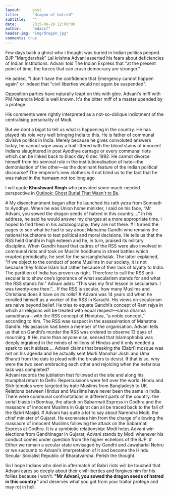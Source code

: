```yaml
---
layout:     post
title:      "dragon of hatred"
subtitle:   ""
date:       2015-06-20 12:00:00
author:     "mdasif"
header-img: "img/dragon.jpg"
comments: true
---
```


<p>Few days back a ghost who i thought was buried in Indian politics peeped. BJP "Margdarshak" Lal krishna Advani asserted his fears about deficiencies of Indian Institutions. Advani told The Indian Express that "at the present point of time, the forces that can crush democracy are stronger."<br/>

He added, "I don't have the confidence that Emergency cannot happen again" or indeed that "civil liberties would not again be suspended".<br/>

Opposition parties have naturally leapt on this with glee. Advani's miff with PM Narendra Modi is well known. It's the bitter miff of a master upended by a protege.<br/>

His comments were rightly interpreted as a not-so-oblique indictment of the centralising personality of Modi.<br/>
</p>
<p>
But we dont a bigot to tell us what is happening in the country. He has played his role very well bringing India to this. He is father of communal divisive politics in India. Merely because he gives convoluted answers today, he cannot wipe away a trail littered with the blood stains of innocent Indians slaughtered in post Ayodhya carnage or every communal riots which can be linked back to black day 6 dec 1992. He cannot divorce himself from his seminal role in the institutionalisation of hate—the demonisation of the other—as the dominant feature of the Indian political discourse? The emperor’s new clothes will not blind us to the fact that he was naked in the hamaam not too long ago <br/>

I will quote <b>Khushwant Singh</b> who provided some much-needed perspective in <a href="http://www.outlookindia.com/article/ghost-burial-that-wasnt-to-be/237115" target="_blank">Outlook: Ghost Burial That Wasn't to Be</a>.

</p>



<span class="caption text-muted">
# My disenchantment began after he launched his rath yatra from Somnath to Ayodhya. When he was Union home minister, I said on his face, “Mr Advani, you sowed the dragon seeds of hatred in this country….” In his address, he said he would answer my charges at a more appropriate time. I hoped to find them in his autobiography; they are not there.
</span>
<span class="caption text-muted">
# I turned the pages to see what he had to say about Mahatma Gandhi who remains the national touchstone to test political and moral decisions. He tells us that the RSS held Gandhi in high esteem and he, in turn, praised its military discipline. When Gandhi heard that cadres of the RSS were also involved in communal riots and took on Muslim hoodlums in street battles which erupted periodically, he sent for the sarsanghchalak.
</span>
<span class="caption text-muted">
The latter explained, “If we object to the conduct of some Muslims in our society, it is not because they follow Islam but rather because of their lack of loyalty to India. The partition of India has proven us right. Therefore to call the RSS anti-secular is to show one’s ignorance of what secularism stands for and what the RSS stands for.” Advani adds: “This was my first lesson in secularism. I was twenty-one then.”… If the RSS is secular, how many Muslims and Christians does it have on its rolls?
</span>
<span class="caption text-muted">
# Advani was 14 years old when he enrolled himself as a worker of the RSS in Karachi. His views on secularism are naive beyond belief. He tries to equate Gandhi’s concept of Ram rajya in which all religions will be treated with equal respect—sarva dharma samabhava—with the RSS concept of Hindutva, “a noble concept,” according to him. The RSS was suspect in the assassination of Mahatma Gandhi. His assassin had been a member of the organisation. Advani tells us that on Gandhi’s murder the RSS was ordered to observe 13 days of mourning.
</span>
<span class="caption text-muted">
# He, more than anyone else, sensed that Islamophobia was deeply ingrained in the minds of millions of Hindus and it only needed a spark to set it ablaze…. Advani claims that breaking the [Babri] mosque was not on his agenda and he actually sent Murli Manohar Joshi and Uma Bharati from the dais to plead with the breakers to desist. If that is so, why were the two seen embracing each other and rejoicing when the nefarious task was completed?<br/>
</span>
<span class="caption text-muted">
Advani records the jubilation that followed at the site and along his triumphal return to Delhi. Repercussions were felt over the world: Hindu and Sikh temples were targeted by irate Muslims from Bangladesh to UK. Relations between Hindus and Muslims have never been the same in India. There were communal confrontations in different parts of the country: the serial blasts in Bombay, the attack on Sabarmati Express in Godhra and the massacre of innocent Muslims in Gujarat can all be traced back to the fall of the Babri Masjid.
</span>
<span class="caption text-muted">
# Advani has quite a lot to say about Narendra Modi, the chief minister of Gujarat. He exonerates him from the charge of allowing the massacre of innocent Muslims following the attack on the Sabarmati Express at Godhra. It is a symbiotic relationship: Modi helps Advani win elections from Gandhinagar in Gujarat; Advani stands by Modi whenever his conduct comes under question from the higher echelons of the BJP.
</span>
<span class="caption text-muted">
# Either we remain a secular state envisaged by Gandhi and Jawaharlal Nehru or we succumb to Advani’s interpretation of it and become the Hindu Secular Socialist Republic of Bharatvarsha. Perish the thought.
</span>

<p>
So I hope Indians who died in aftermatch of Babri riots will be touched that Advani cares so deeply about their civil liberties and forgives him for his follies because i won't. <b>"Mr Advani, you sowed the dragon seeds of hatred in this country"</b> and deserves what you got from your traitor protege and may rot in hell. 
</p>
